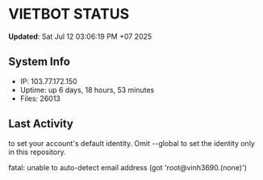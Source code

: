 # VIETBOT STATUS
**Updated**: Sat Jul 12 03:06:19 PM +07 2025

## System Info
- IP: 103.77.172.150
- Uptime: up 6 days, 18 hours, 53 minutes
- Files: 26013

## Last Activity

to set your account's default identity.
Omit --global to set the identity only in this repository.

fatal: unable to auto-detect email address (got 'root@vinh3690.(none)')
